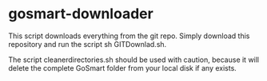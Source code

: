 # gosmart-downloader
This script downloads everything from the git repo. Simply download this repository and run the script 
sh GITDownlad.sh.

The script cleanerdirectories.sh should be used with caution, because it will delete the complete GoSmart folder from your local disk if any exists.

